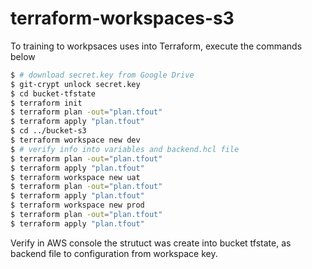 # terraform-workspaces-s3

To training to workpsaces uses into Terraform, execute the commands below

```sh
$ # download secret.key from Google Drive
$ git-crypt unlock secret.key
$ cd bucket-tfstate
$ terraform init
$ terraform plan -out="plan.tfout"
$ terraform apply "plan.tfout"
$ cd ../bucket-s3
$ terraform workspace new dev
$ # verify info into variables and backend.hcl file
$ terraform plan -out="plan.tfout"
$ terraform apply "plan.tfout"
$ terraform workspace new uat
$ terraform plan -out="plan.tfout"
$ terraform apply "plan.tfout"
$ terraform workspace new prod
$ terraform plan -out="plan.tfout"
$ terraform apply "plan.tfout"
```

Verify in AWS console the strutuct was create into bucket tfstate, as backend file to configuration from workspace key.